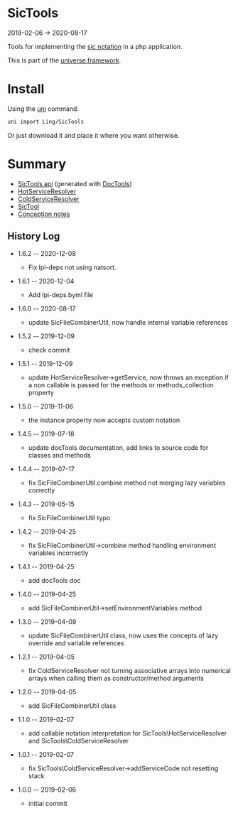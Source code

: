 SicTools
========
2019-02-06 -> 2020-08-17



Tools for implementing the [sic notation](https://github.com/karayabin/universe-snapshot/blob/master/universe/Ling/NotationFan/sic.md) in a php application.


This is part of the [universe framework](https://github.com/karayabin/universe-snapshot).


Install
==========
Using the [uni](https://github.com/lingtalfi/universe-naive-importer) command.
```bash
uni import Ling/SicTools
```

Or just download it and place it where you want otherwise.





Summary
=======


- [SicTools api](https://github.com/lingtalfi/SicTools/blob/master/doc/api/Ling/SicTools.md) (generated with [DocTools](https://github.com/lingtalfi/DocTools))
- [HotServiceResolver](https://github.com/lingtalfi/SicTools/blob/master/doc/HotServiceResolver.md)
- [ColdServiceResolver](https://github.com/lingtalfi/SicTools/blob/master/doc/ColdServiceResolver.md)
- [SicTool](https://github.com/lingtalfi/SicTools/blob/master/doc/SicTool.md)
- [Conception notes](https://github.com/lingtalfi/SicTools/blob/master/doc/pages/conception-notes.md)









History Log
------------------

- 1.6.2 -- 2020-12-08

    - Fix lpi-deps not using natsort.

- 1.6.1 -- 2020-12-04

    - Add lpi-deps.byml file

- 1.6.0 -- 2020-08-17

    - update SicFileCombinerUtil, now handle internal variable references
    
- 1.5.2 -- 2019-12-09

    - check commit 
    
- 1.5.1 -- 2019-12-09

    - update HotServiceResolver->getService, now throws an exception if a non callable is passed for the methods or methods_collection property
    
- 1.5.0 -- 2019-11-06

    - the instance property now accepts custom notation
    
- 1.4.5 -- 2019-07-18

    - update docTools documentation, add links to source code for classes and methods
    
- 1.4.4 -- 2019-07-17

    - fix SicFileCombinerUtil.combine method not merging lazy variables correctly
    
- 1.4.3 -- 2019-05-15

    - fix SicFileCombinerUtil typo
    
- 1.4.2 -- 2019-04-25

    - fix SicFileCombinerUtil->combine method handling environment variables incorrectly
    
- 1.4.1 -- 2019-04-25

    - add docTools doc

- 1.4.0 -- 2019-04-25

    - add SicFileCombinerUtil->setEnvironmentVariables method
    
- 1.3.0 -- 2019-04-09

    - update SicFileCombinerUtil class, now uses the concepts of lazy override and variable references
    
- 1.2.1 -- 2019-04-05

    - fix ColdServiceResolver not turning associative arrays into numerical arrays when calling them as constructor/method arguments
    
- 1.2.0 -- 2019-04-05

    - add SicFileCombinerUtil class
    
- 1.1.0 -- 2019-02-07

    - add callable notation interpretation for SicTools\HotServiceResolver and SicTools\ColdServiceResolver

- 1.0.1 -- 2019-02-07

    - fix SicTools\ColdServiceResolver->addServiceCode not resetting stack

- 1.0.0 -- 2019-02-06

    - initial commit